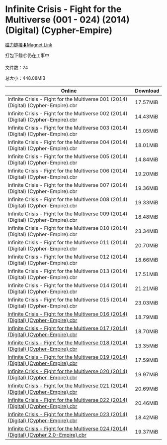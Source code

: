 # Infinite Crisis - Fight for the Multiverse (001 - 024) (2014) (Digital) (Cypher-Empire)

[磁力链接⬇Magnet Link](magnet:?xt=urn:btih:a06b0d404c443b92a3ec187fe1a22ed615585cf4&dn=Infinite%20Crisis%20-%20Fight%20for%20the%20Multiverse%20%28001%20-%20024%29%20%282014%29%20%28Digital%29%20%28Cypher-Empire%29)

打包下载📦仍在工事中

文件数：24

总大小：448.08MiB

Online | Download
--- | ---
Infinite Crisis - Fight for the Multiverse 001 (2014) (Digital) (Cypher-Empire).cbr | 17.57MiB
Infinite Crisis - Fight for the Multiverse 002 (2014) (Digital) (Cypher-Empire).cbr | 14.43MiB
Infinite Crisis - Fight for the Multiverse 003 (2014) (Digital) (Cypher-Empire).cbr | 15.05MiB
Infinite Crisis - Fight for the Multiverse 004 (2014) (Digital) (Cypher-Empire).cbr | 18.01MiB
Infinite Crisis - Fight for the Multiverse 005 (2014) (Digital) (Cypher-Empire).cbr | 14.84MiB
Infinite Crisis - Fight for the Multiverse 006 (2014) (Digital) (Cypher-Empire).cbr | 19.20MiB
Infinite Crisis - Fight for the Multiverse 007 (2014) (Digital) (Cypher-Empire).cbr | 19.36MiB
Infinite Crisis - Fight for the Multiverse 008 (2014) (Digital) (Cypher-Empire).cbr | 19.33MiB
Infinite Crisis - Fight for the Multiverse 009 (2014) (Digital) (Cypher-Empire).cbr | 18.48MiB
Infinite Crisis - Fight for the Multiverse 010 (2014) (Digital) (Cypher-Empire).cbr | 23.34MiB
Infinite Crisis - Fight for the Multiverse 011 (2014) (Digital) (Cypher-Empire).cbr | 20.70MiB
Infinite Crisis - Fight for the Multiverse 012 (2014) (Digital) (Cypher-Empire).cbr | 18.66MiB
Infinite Crisis - Fight for the Multiverse 013 (2014) (Digital) (Cypher-Empire).cbr | 17.51MiB
Infinite Crisis - Fight for the Multiverse 014 (2014) (Digital) (Cypher-Empire).cbr | 21.21MiB
Infinite Crisis - Fight for the Multiverse 015 (2014) (Digital) (Cypher-Empire).cbr | 23.03MiB
[Infinite Crisis - Fight for the Multiverse 016 (2014) (Digital) (Cypher-Empire).cbr](https://github.com/alicewish/markdown/blob/master/comic/Infinite-Crisis-Fight-for-Multiverse-016-2014-Digital-Cypher-Empire-cbr.md) | 18.79MiB
[Infinite Crisis - Fight for the Multiverse 017 (2014) (Digital) (Cypher-Empire).cbr](https://github.com/alicewish/markdown/blob/master/comic/Infinite-Crisis-Fight-for-Multiverse-017-2014-Digital-Cypher-Empire-cbr.md) | 18.70MiB
[Infinite Crisis - Fight for the Multiverse 018 (2014) (Digital) (Cypher-Empire).cbr](https://github.com/alicewish/markdown/blob/master/comic/Infinite-Crisis-Fight-for-Multiverse-018-2014-Digital-Cypher-Empire-cbr.md) | 13.35MiB
[Infinite Crisis - Fight for the Multiverse 019 (2014) (Digital) (Cypher-Empire).cbr](https://github.com/alicewish/markdown/blob/master/comic/Infinite-Crisis-Fight-for-Multiverse-019-2014-Digital-Cypher-Empire-cbr.md) | 17.59MiB
[Infinite Crisis - Fight for the Multiverse 020 (2014) (Digital) (Cypher-Empire).cbr](https://github.com/alicewish/markdown/blob/master/comic/Infinite-Crisis-Fight-for-Multiverse-020-2014-Digital-Cypher-Empire-cbr.md) | 19.97MiB
[Infinite Crisis - Fight for the Multiverse 021 (2014) (Digital) (Cypher-Empire).cbr](https://github.com/alicewish/markdown/blob/master/comic/Infinite-Crisis-Fight-for-Multiverse-021-2014-Digital-Cypher-Empire-cbr.md) | 20.69MiB
[Infinite Crisis - Fight for the Multiverse 022 (2014) (Digital) (Cypher-Empire).cbr](https://github.com/alicewish/markdown/blob/master/comic/Infinite-Crisis-Fight-for-Multiverse-022-2014-Digital-Cypher-Empire-cbr.md) | 20.46MiB
[Infinite Crisis - Fight for the Multiverse 023 (2014) (Digital) (Cypher-Empire).cbr](https://github.com/alicewish/markdown/blob/master/comic/Infinite-Crisis-Fight-for-Multiverse-023-2014-Digital-Cypher-Empire-cbr.md) | 18.42MiB
[Infinite Crisis - Fight for the Multiverse 024 (2014) (Digital) (Cypher 2.0-Empire).cbr](https://github.com/alicewish/markdown/blob/master/comic/Infinite-Crisis-Fight-for-Multiverse-024-2014-Digital-Cypher-2-0-Empire-cbr.md) | 19.37MiB